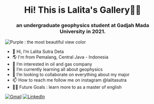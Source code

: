 <h1 align="center">Hi! This is Lalita's Gallery🤜🤛</h1>
<h3 align="center">an undergraduate geophysics student at Gadjah Mada University in 2021.</h3>

![Purple : the most beautiful view color](https://cf.shopee.co.id/file/550692c87af7deaa14a9703012abb5c3)

- 👋 Hi, I’m Lalita Sutra Deta
- 🌎 I'm from Pemalang, Central Java - Indonesia
- 👀 I’m interested in oil and gas company
- 🌱 I’m currently learning all about geophysics
- 💞️ I’m looking to collaborate on everything about my major
- 📫 How to reach me follow me on instagram @lalitasutra
- 💪🏼 Future Goals : learn more to as a master of english 

[![Gmail](https://img.shields.io/badge/-GMAIL-D14836?style=for-the-badge&logo=gmail&logoColor=white)](mailto:lalita.sutra1204@mail.ugm.ac.id)
[![LinkedIn](https://img.shields.io/badge/-LINKEDIN-0077B5?style=for-the-badge&logo=linkedin&logoColor=white)](https://www.linkedin.com/in/lalita-sutra-deta-b92522223/)





